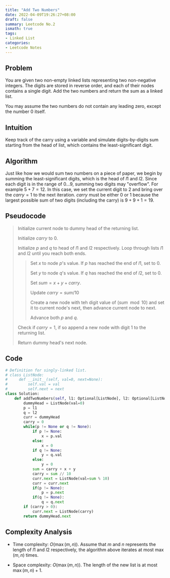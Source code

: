 ```yaml
---
title: "Add Two Numbers"
date: 2022-04-09T19:26:27+08:00
draft: false
summary: Leetcode No.2
ismath: true
tags:
- Linked List
categories:
- Leetcode Notes
---
```

## Problem
You are given two non-empty linked lists representing two non-negative integers. The digits are stored in reverse order, and each of their nodes contains a single digit. Add the two numbers and return the sum as a linked list.

You may assume the two numbers do not contain any leading zero, except the number 0 itself.

## Intuition
Keep track of the carry using a variable and simulate digits-by-digits sum starting from the head of list, which contains the least-significant digit.

## Algorithm
Just like how we would sum two numbers on a piece of paper, we begin by summing the least-significant digits, which is the head of $l1$ and $l2$. Since each digit is in the range of 0...9, summing two digits may "overflow". For example $5+7=12$. In this case, we set the current digit to 2 and bring over the $carry=1$ to the next iteration. $carry$ must be either $0$ or $1$ because the largest possible sum of two digits (including the carry) is $9+9+1=19$.

## Pseudocode
> Initialize current node to dummy head of the returning list.
>
> Initialize $carry$ to 0.
>
> Initialize $p$ and $q$ to head of $l1$ and $l2$ respectively.
> Loop through lists $l1$ and $l2$ until you reach both ends.
>
>> Set $x$ to node $p$'s value. If $p$ has reached the end of $l1$, set to 0.
>>
>> Set $y$ to node $q$'s value. If $q$ has reached the end of $l2$, set to 0.
>> 
>> Set $sum=x+y+carry$.
>>
>> Update $carry = sum/10$
>>
>> Create a new node with teh digit value of ($sum\mod{10}$) and set it to current node's next, then advance current node to next.
>>
>> Advance both $p$ and $q$.
>
> Check if $carry=1$, if so append a new node with digit 1 to the returning list.
> 
> Return dummy head's next node.


## Code
```python
# Definition for singly-linked list.
# class ListNode:
#     def __init__(self, val=0, next=None):
#         self.val = val
#         self.next = next
class Solution:
    def addTwoNumbers(self, l1: Optional[ListNode], l2: Optional[ListNode]) -> Optional[ListNode]:
        dummyHead = ListNode(val=0)
        p = l1
        q = l2
        curr = dummyHead
        carry = 0
        while(p != None or q != None):
            if p != None:
                x = p.val
            else:
                x = 0
            if q != None:
                y = q.val
            else:
                y = 0
            sum = carry + x + y
            carry = sum // 10
            curr.next = ListNode(val=sum % 10)
            curr = curr.next
            if(p != None):
                p = p.next
            if(q != None):
                q = q.next
        if (carry > 0):
            curr.next = ListNode(carry)
        return dummyHead.next
```

## Complexity Analysis
- Time complexity: $O(\max{(m,n)})$. Assume that $m$ and $n$ represents the length of $l1$ and $l2$ respectively, the algorithm above iterates at most $\max{(m,n)}$ times.

- Space complexity: $O(\max{(m,n)})$. The length of the new list is at most $\max{(m,n)}+1$.